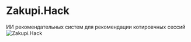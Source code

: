# Zakupi.Hack
ИИ рекомендательных систем для рекомендации котировчных сессий
![Zakupi.Hack](![image](https://user-images.githubusercontent.com/65415569/172650450-59720b9d-5c5b-4801-8b5d-12ec73dabc47.png))
